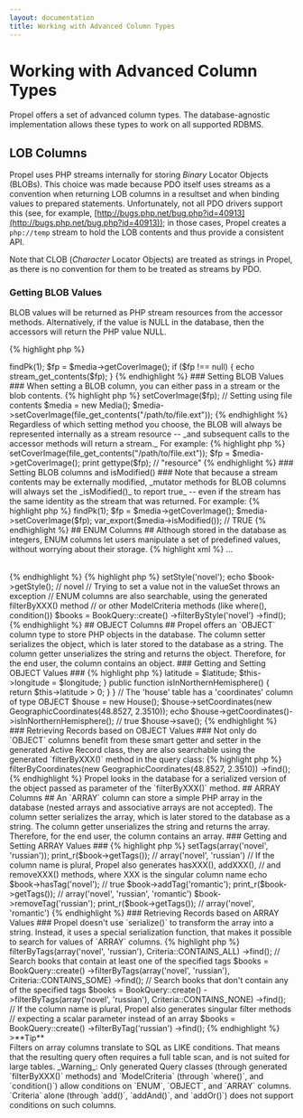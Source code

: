 ```yaml
---
layout: documentation
title: Working with Advanced Column Types
---
```


# Working with Advanced Column Types #

Propel offers a set of advanced column types. The database-agnostic implementation allows these types to work on all supported RDBMS.

## LOB Columns ##

Propel uses PHP streams internally for storing _Binary_ Locator Objects (BLOBs).  This choice was made because PDO itself uses streams as a convention when returning LOB columns in a resultset and when binding values to prepared statements.  Unfortunately, not all PDO drivers support this (see, for example, [http://bugs.php.net/bug.php?id=40913](http://bugs.php.net/bug.php?id=40913)); in those cases, Propel creates a `php://temp` stream to hold the LOB contents and thus provide a consistent API.

Note that CLOB (_Character_ Locator Objects) are treated as strings in Propel, as there is no convention for them to be treated as streams by PDO.

### Getting BLOB Values ###

BLOB values will be returned as PHP stream resources from the accessor methods.  Alternatively, if the value is NULL in the database, then the accessors will return the PHP value NULL.

{% highlight php %}
<?php
$media = MediaQuery::create()->findPk(1);
$fp = $media->getCoverImage();
if ($fp !== null) {
  echo stream_get_contents($fp);
}
{% endhighlight %}

### Setting BLOB Values ###

When setting a BLOB column, you can either pass in a stream or the blob contents.

{% highlight php %}
<?php
// Setting using a stream
$fp = fopen("/path/to/file.ext", "rb");
$media = new Media();
$media->setCoverImage($fp);

// Setting using file contents
$media = new Media();
$media->setCoverImage(file_get_contents("/path/to/file.ext"));
{% endhighlight %}

Regardless of which setting method you choose, the BLOB will always be represented internally as a stream resource -- _and subsequent calls to the accessor methods will return a stream._

For example:
{% highlight php %}
<?php
$media = new Media();
$media->setCoverImage(file_get_contents("/path/to/file.ext"));

$fp = $media->getCoverImage();
print gettype($fp); // "resource"
{% endhighlight %}

### Setting BLOB columns and isModified() ###

Note that because a stream contents may be externally modified, _mutator methods for BLOB columns will always set the _isModified()_ to report true_ -- even if the stream has the same identity as the stream that was returned.

For example:
{% highlight php %}
<?php

$media = MediaQuery::create()->findPk(1);
$fp = $media->getCoverImage();
$media->setCoverImage($fp);

var_export($media->isModified()); // TRUE
{% endhighlight %}

## ENUM Columns ##

Although stored in the database as integers, ENUM columns let users manipulate a set of predefined values, without worrying about their storage.

{% highlight xml %}
<table name="book">
  ...
  <column name="style" type="ENUM" valueSet="novel, essay, poetry" />
</table>
{% endhighlight %}

{% highlight php %}
<?php
// The ActiveRecord setter and getter let users use any value from the valueSet
$book = new Book();
$book->setStyle('novel');
echo $book->getStyle(); // novel
// Trying to set a value not in the valueSet throws an exception

// ENUM columns are also searchable, using the generated filterByXXX() method
// or other ModelCriteria methods (like where(), condition())
$books = BookQuery::create()
  ->filterByStyle('novel')
  ->find();
{% endhighlight %}

## OBJECT Columns ##

Propel offers an `OBJECT` column type to store PHP objects in the database. The column setter serializes the object, which is later stored to the database as a string. The column getter unserializes the string and returns the object. Therefore, for the end user, the column contains an object.

### Getting and Setting OBJECT Values ###

{% highlight php %}
<?php
class GeographicCoordinates
{
  public $latitude, $longitude;

  public function __construct($latitude, $longitude)
  {
    $this->latitude = $latitude;
    $this->longitude = $longitude;
  }

  public function isInNorthernHemisphere()
  {
    return $this->latitude > 0;
  }
}

// The 'house' table has a 'coordinates' column of type OBJECT
$house = new House();
$house->setCoordinates(new GeographicCoordinates(48.8527, 2.3510));
echo $house->getCoordinates()->isInNorthernHemisphere(); // true
$house->save();
{% endhighlight %}

### Retrieving Records based on OBJECT Values ###

Not only do `OBJECT` columns benefit from these smart getter and setter in the generated Active Record class, they are also searchable using the generated `filterByXXX()` method in the query class:

{% highlight php %}
<?php
$house = HouseQuery::create()
 ->filterByCoordinates(new GeographicCoordinates(48.8527, 2.3510))
 ->find();
{% endhighlight %}

Propel looks in the database for a serialized version of the object passed as parameter of the `filterByXXX()` method.

## ARRAY Columns ##

An `ARRAY` column can store a simple PHP array in the database (nested arrays and associative arrays are not accepted). The column setter serializes the array, which is later stored to the database as a string. The column getter unserializes the string and returns the array. Therefore, for the end user, the column contains an array.

### Getting and Setting ARRAY Values ###

{% highlight php %}
<?php
// The 'book' table has a 'tags' column of type ARRAY
$book = new Book();
$book->setTags(array('novel', 'russian'));
print_r($book->getTags()); // array('novel', 'russian')

// If the column name is plural, Propel also generates hasXXX(), addXXX(),
// and removeXXX() methods, where XXX is the singular column name
echo $book->hasTag('novel'); // true
$book->addTag('romantic');
print_r($book->getTags()); // array('novel', 'russian', 'romantic')
$book->removeTag('russian');
print_r($book->getTags()); // array('novel', 'romantic')
{% endhighlight %}

### Retrieving Records based on ARRAY Values ###

Propel doesn't use `serialize()` to transform the array into a string. Instead, it uses a special serialization function, that makes it possible to search for values of `ARRAY` columns.

{% highlight php %}
<?php
// Search books that contain all the specified tags
$books = BookQuery::create()
  ->filterByTags(array('novel', 'russian'), Criteria::CONTAINS_ALL)
  ->find();

// Search books that contain at least one of the specified tags
$books = BookQuery::create()
  ->filterByTags(array('novel', 'russian'), Criteria::CONTAINS_SOME)
  ->find();

// Search books that don't contain any of the specified tags
$books = BookQuery::create()
  ->filterByTags(array('novel', 'russian'), Criteria::CONTAINS_NONE)
  ->find();

// If the column name is plural, Propel also generates singular filter methods
// expecting a scalar parameter instead of an array
$books = BookQuery::create()
  ->filterByTag('russian')
  ->find();
{% endhighlight %}

>**Tip**<br />Filters on array columns translate to SQL as LIKE conditions. That means that the resulting query often requires a full table scan, and is not suited for large tables.

_Warning_: Only generated Query classes (through generated `filterByXXX()` methods) and `ModelCriteria` (through `where()`, and `condition()`) allow conditions on `ENUM`, `OBJECT`, and `ARRAY` columns. `Criteria` alone (through `add()`, `addAnd()`, and `addOr()`) does not support conditions on such columns.
